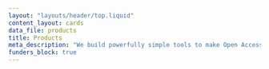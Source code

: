 ```yaml
---
layout: "layouts/header/top.liquid"
content_layout: cards
data_file: products
title: Products
meta_description: "We build powerfully simple tools to make Open Access easy and equitable."
funders_block: true
---
```

